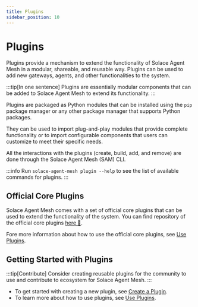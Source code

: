 ```yaml
---
title: Plugins
sidebar_position: 10
---
```


# Plugins

Plugins provide a mechanism to extend the functionality of Solace Agent Mesh in a modular, shareable, and reusable way. Plugins can be used to add new gateways, agents, and other functionalities to the system.

:::tip[In one sentence]
Plugins are essentially modular components that can be added to Solace Agent Mesh to extend its functionality.
:::

Plugins are packaged as Python modules that can be installed using the `pip` package manager or any other package manager that supports Python packages.

They can be used to import plug-and-play modules that provide complete functionality or to import configurable components that users can customize to meet their specific needs.

All the interactions with the plugins (create, build, add, and remove) are done through the Solace Agent Mesh (SAM) CLI.

:::info
Run `solace-agent-mesh plugin --help` to see the list of available commands for plugins.
:::

## Official Core Plugins

Solace Agent Mesh comes with a set of official core plugins that can be used to extend the functionality of the system. You can find repository of the official core plugins [here 🔗](https://github.com/SolaceLabs/solace-agent-mesh-core-plugins).

Fore more information about how to use the official core plugins, see [Use Plugins](./use-plugins.md).


## Getting Started with Plugins

:::tip[Contribute]
Consider creating reusable plugins for the community to use and contribute to ecosystem for Solace Agent Mesh.
:::

- To get started with creating a new plugin, see  [Create a Plugin](./create-plugin.md).
- To learn more about how to use plugins, see [Use Plugins](./use-plugins.md).


